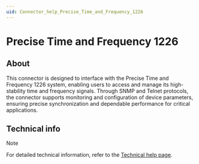 ```yaml
---
uid: Connector_help_Precise_Time_and_Frequency_1226
---
```


# Precise Time and Frequency 1226

## About

This connector is designed to interface with the Precise Time and Frequency 1226 system, enabling users to access and manage its high-stability time and frequency signals. Through SNMP and Telnet protocols, the connector supports monitoring and configuration of device parameters, ensuring precise synchronization and dependable performance for critical applications.

## Technical info

> [!NOTE]
> For detailed technical information, refer to the [Technical help page](xref:Connector_help_Precise_Time_and_Frequency_1226_Technical).
